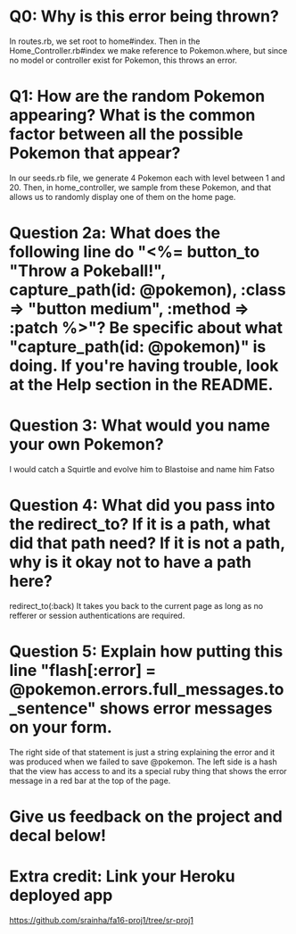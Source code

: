# Q0: Why is this error being thrown?
In routes.rb, we set root to home#index.
Then in the Home_Controller.rb#index we make reference to Pokemon.where, but since no model or controller exist for Pokemon, this throws an error.

# Q1: How are the random Pokemon appearing? What is the common factor between all the possible Pokemon that appear? 
In our seeds.rb file, we generate 4 Pokemon each with level between 1 and 20. Then, in home_controller, we sample from these Pokemon, and that allows us to randomly display one of them on the home page.

# Question 2a: What does the following line do "<%= button_to "Throw a Pokeball!", capture_path(id: @pokemon), :class => "button medium", :method => :patch %>"? Be specific about what "capture_path(id: @pokemon)" is doing. If you're having trouble, look at the Help section in the README.

# Question 3: What would you name your own Pokemon?
I would catch a Squirtle and evolve him to Blastoise and name him Fatso

# Question 4: What did you pass into the redirect_to? If it is a path, what did that path need? If it is not a path, why is it okay not to have a path here?
redirect_to(:back)
It takes you back to the current page as long as no refferer or session authentications are required.

# Question 5: Explain how putting this line "flash[:error] = @pokemon.errors.full_messages.to_sentence" shows error messages on your form.

The right side of that statement is just a string explaining the error and it was produced when we failed to save @pokemon.
The left side is a hash that the view has access to and its a special ruby thing that shows the error message in a red bar at the top of the page.

# Give us feedback on the project and decal below!

# Extra credit: Link your Heroku deployed app



https://github.com/srainha/fa16-proj1/tree/sr-proj1
